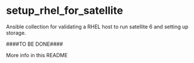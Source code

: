 # setup_rhel_for_satellite

Ansible collection for validating a RHEL host to run satellite 6 and setting up storage.

####TO BE DONE####

More info in this README

